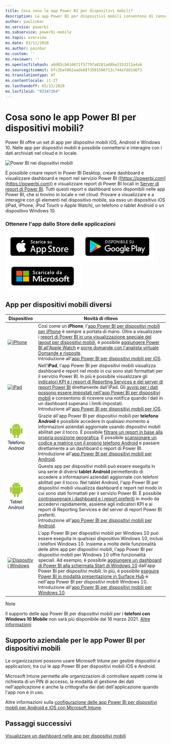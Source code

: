 ```yaml
---
title: Cosa sono le app Power BI per dispositivi mobili?
description: Le app Power BI per dispositivi mobili consentono di connettersi ai dati locali o nel cloud. Visualizzare report e dashboard di Power BI nel dispositivo mobile.
author: paulinbar
ms.service: powerbi
ms.subservice: powerbi-mobile
ms.topic: overview
ms.date: 03/11/2020
ms.author: painbar
ms.custom: ''
ms.reviewer: ''
ms.openlocfilehash: a0d65cb61d671f5779fa8281ad8be3153211a4a6
ms.sourcegitcommit: bfc2baf862aade6873501566f13c744efdd146f3
ms.translationtype: HT
ms.contentlocale: it-IT
ms.lasthandoff: 05/13/2020
ms.locfileid: "83347264"
---
```

# <a name="what-are-the-power-bi-mobile-apps"></a>Cosa sono le app Power BI per dispositivi mobili?
Power BI offre un set di app per dispositivi mobili iOS, Android e Windows 10. Nelle app per dispositivi mobili è possibile connettersi e interagire con i dati archiviati nel cloud e in locale. 

![Power BI nei dispositivi mobili](./media/mobile-apps-for-mobile-devices/power-bi-mobile-apps-all-up.png)

È possibile creare report in Power BI Desktop, creare dashboard e visualizzare dashboard e report nel servizio Power BI ([https://powerbi.com](https://powerbi.com)) e visualizzare report di Power BI locali in [Server di report di Power BI](../../report-server/get-started.md). Tutti questi report e dashboard sono disponibili nelle app Power BI, che si trovino in locale o nel cloud. Provare a visualizzare e a interagire con gli elementi nel dispositivo mobile, sia esso un dispositivo iOS (iPad, iPhone, iPod Touch o Apple Watch), un telefono o tablet Android o un dispositivo Windows 10.

### <a name="get-the-app-from-the-application-store"></a>Ottenere l'app dallo Store delle applicazioni 

[![Passare a Power BI in App Store](./media/mobile-apps-for-mobile-devices/mobile-apps-app-store.png)](https://go.microsoft.com/fwlink/?LinkId=526218&clcid=0x409) [![Passare a Power BI in Google Play](./media/mobile-apps-for-mobile-devices/mobile-apps-google-play.png)](https://go.microsoft.com/fwlink/?LinkId=544867&clcid=0x409) [![Passare a Power BI in Windows Store](./media/mobile-apps-for-mobile-devices/mobile-apps-windows-store.png)](https://go.microsoft.com/fwlink/?LinkId=526478&clcid=0x409)

## <a name="mobile-apps-for-different-devices"></a>App per dispositivi mobili diversi

| **Dispositivo** | **Novità di rilievo** |
| --- | --- |
| [![iPhone](./media/mobile-apps-for-mobile-devices/iphone-logo-50-px.png)](mobile-iphone-app-get-started.md) |Così come un **iPhone**, l'[app Power BI per dispositivi mobili per iPhone](mobile-iphone-app-get-started.md) è sempre a portata di mano. Oltre a visualizzare i [report di Power BI in una visualizzazione speciale del layout per dispositivi mobili](mobile-apps-view-phone-report.md), è possibile [aggiungere Power BI all'Apple Watch](mobile-apple-watch.md) e [porre domande con l'analista virtuale Domande e risposte](mobile-apps-ios-qna.md). <br/>Introduzione all'[app Power BI per dispositivi mobili per iOS](mobile-iphone-app-get-started.md). |
| [![iPad](./media/mobile-apps-for-mobile-devices/ipad-logo-50-px.png)](mobile-iphone-app-get-started.md) |Nell'**iPad**, l'app Power BI per dispositivi mobili visualizza dashboard e report nel modo in cui sono stati formattati per il servizio Power BI. In più è possibile visualizzare gli [indicatori KPI e i report di Reporting Services e del server di report Power BI](mobile-app-ssrs-kpis-mobile-on-premises-reports.md) direttamente dall'iPad. Gli [avvisi per i dati possono essere impostati nell'app Power BI per dispositivi mobili](mobile-set-data-alerts-in-the-mobile-apps.md) e consentono di ricevere una notifica quando i dati in un dashboard superano i limiti impostati. <br/>Introduzione all'[app Power BI per dispositivi mobili per iOS](mobile-iphone-app-get-started.md). |
| [![Telefono Android](media/mobile-apps-for-mobile-devices/android-phone-logo-50-px.png)](mobile-android-app-get-started.md) |Grazie all'app Power BI per dispositivi mobili per **telefono Android** è possibile accedere in qualsiasi momento a informazioni aziendali aggiornate usando dispositivi mobili abilitati per il tocco. È possibile [filtrare un report in base alla propria posizione geografica](mobile-apps-geographic-filtering.md). È possibile [scansionare un codice a matrice con il proprio telefono Android](mobile-apps-qr-code.md) e passare direttamente a un dashboard o report di Power BI. <br/>Introduzione all'[app Power BI per dispositivi mobili per Android](mobile-android-app-get-started.md). |
| [![Tablet Android](./media/mobile-apps-for-mobile-devices/android-tablet-logo-50-px.png)](mobile-android-app-get-started.md) |Questa app per dispositivi mobili può essere eseguita in una serie di diversi **tablet Android** permettendo di accedere a informazioni aziendali aggiornate con telefoni abilitati per il tocco. Nel tablet Android, l'app Power BI per dispositivi mobili visualizza dashboard e report nel modo in cui sono stati formattati per il servizio Power BI. È possibile [contrassegnare i dashboard e i report preferiti](mobile-apps-favorites.md) in modo da accedervi rapidamente, assieme agli indicatori KPI e ai report di Reporting Services e del server di report Power BI preferiti. <br/>Introduzione all'[app Power BI per dispositivi mobili per Android](mobile-android-app-get-started.md). |
| [![Dispositivi Windows](./media/mobile-apps-for-mobile-devices/win-10-logo-50-px.png)](../../fundamentals/desktop-getting-started.md) |L'app Power BI per dispositivi mobili per Windows 10 può essere eseguita in qualsiasi dispositivo Windows 10, inclusi i telefoni Windows 10. Insieme a molte delle funzionalità delle altre app per dispositivi mobili, l'app Power BI per dispositivi mobili per Windows 10 offre funzionalità speciali. Ad esempio, è possibile [aggiungere un dashboard di Power BI alla schermata Start di Windows 10](mobile-pin-dashboard-start-screen-windows-10-phone-app.md) dall'app Power BI per dispositivi mobili. In più, è possibile [eseguire Power BI in modalità presentazione in Surface Hub](mobile-windows-10-app-presentation-mode.md) e nell'app Power BI per dispositivi mobili Windows 10. <br/>Introduzione all'[app Power BI per dispositivi mobili per Windows 10](mobile-windows-10-phone-app-get-started.md). |||

>[!NOTE]
>Il supporto delle app Power BI per dispositivi mobili per i **telefoni con Windows 10 Mobile** non sarà più disponibile dal 16 marzo 2021. [Altre informazioni](https://go.microsoft.com/fwlink/?linkid=2121400)

## <a name="enterprise-support-for-the-power-bi-mobile-apps"></a>Supporto aziendale per le app Power BI per dispositivi mobili
Le organizzazioni possono usare Microsoft Intune per gestire dispositivi e applicazioni, tra cui le app Power BI per dispositivi mobili iOS e Android.

Microsoft Intune permette alle organizzazioni di controllare aspetti come la richiesta di un PIN di accesso, la modalità di gestione dei dati nell'applicazione e anche la crittografia dei dati dell'applicazione quando l'app non è in uso.

Altre informazioni sulla [configurazione delle app Power BI per dispositivi mobili per Android e iOS con Microsoft Intune](../../admin/service-admin-mobile-intune.md). 

## <a name="next-steps"></a>Passaggi successivi
[Visualizzare un dashboard nelle app per dispositivi mobili](mobile-apps-quickstart-view-dashboard-report.md)
